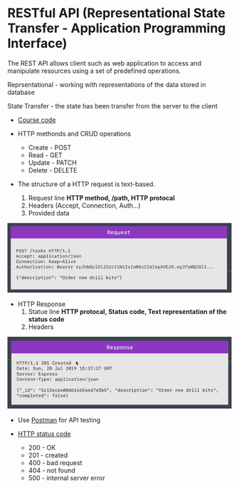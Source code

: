 # RESTful API (Representational State Transfer - Application Programming Interface)

The REST API allows client such as web application to access and manipulate resources using a set of predefined operations.

Reprsentational - working with representations of the data stored in database

State Transfer - the state has been transfer from the server to the client

* [Course code](task-manager/)

* HTTP methonds and CRUD operations
    * Create - POST
    * Read - GET
    * Update - PATCH
    * Delete - DELETE

* The structure of a HTTP request is text-based.
    1. Request line **HTTP method, /path, HTTP protocal**
    2. Headers (Accept, Connection, Auth...)
    3. Provided data
    
![Example Request](./img/request.png)

* HTTP Response
    1. Statue line **HTTP protocal, Status code, Text representation of the status code**
    2. Headers

![Example Response](./img/response.png)

* Use [Postman](https://www.postman.com/) for API testing

* [HTTP status code](https://httpstatuses.com/)
    * 200 - OK
    * 201 - created
    * 400 - bad request
    * 404 - not found
    * 500 - internal server error